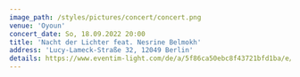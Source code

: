 ```yaml
---
image_path: /styles/pictures/concert/concert.png
venue: 'Oyoun'
concert_date: So, 18.09.2022 20:00
title: 'Nacht der Lichter feat. Nesrine Belmokh'
address: 'Lucy-Lameck-Straße 32, 12049 Berlin'
details: https://www.eventim-light.com/de/a/5f86ca50ebc8f43721bfd1ba/e/631087d20908fc1c71afa59d/
---
```

